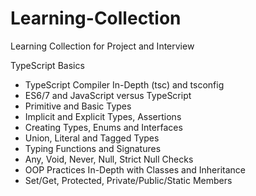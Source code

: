 # Learning-Collection
Learning Collection for Project and Interview


TypeScript Basics
* TypeScript Compiler In-Depth (tsc) and tsconfig  
* ES6/7 and JavaScript versus TypeScript  
* Primitive and Basic Types  
* Implicit and Explicit Types, Assertions  
* Creating Types, Enums and Interfaces  
* Union, Literal and Tagged Types  
* Typing Functions and Signatures  
* Any, Void, Never, Null, Strict Null Checks  
* OOP Practices In-Depth with Classes and Inheritance  
* Set/Get, Protected, Private/Public/Static Members  
